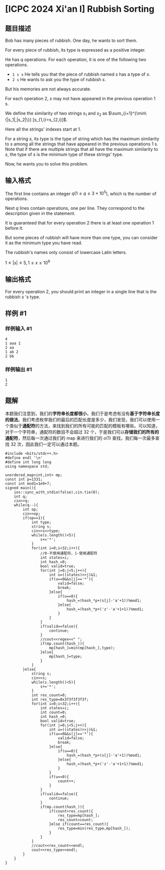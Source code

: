 # [ICPC 2024 Xi'an I] Rubbish Sorting

## 题目描述

Bob has many pieces of rubbish. One day, he wants to sort them.
    
    
    
For every piece of rubbish, its type is expressed as a positive integer.
    
    
    
He has $q$ operations. For each operation, it is one of the following two operations.

- `1 s x` He tells you that the piece of rubbish named $s$ has a type of $x$.
- `2 s` He wants to ask you the type of rubbish $s$.


    
But his memories are not always accurate.
    
    
    
For each operation $2$, $s$ may not have appeared in the previous operation $1$ s.
    
    
    
We define the similarity of two strings $s_1$ and $s_2$ as $\sum_{i=1}^{\min\{|s_1|,|s_2|\}} [s_{1,i}=s_{2,i}]$.
    
    
    
Here all the strings' indexes start at $1$.
    
    
    
For a string $s$, its type is the type of string which has the maximum similarity to $s$ among all the strings that have appeared in the previous operations $1$ s. Note that if there are multiple strings that all have the maximum similarity to $s$, the type of $s$ is the minimum type of these strings' type.
    
    
    
Now, he wants you to solve this problem.

## 输入格式

The first line contains an integer $q(1\le q\le 3\times 10^5)$, which is the number of operations.
    
    
    
Next $q$ lines contain operations, one per line. They correspond to the description given in the statement.
    
    
    
It is guaranteed that for every operation $2$ there is at least one operation $1$ before it.
    
    
    
But some pieces of rubbish will have more than one type, you can consider it as the minimum type you have read.
    
    
    
The rubbish's names only consist of lowercase Latin letters.
    
    
    
$1 \le |s| \le 5, 1 \le x \le 10^9$

## 输出格式

For every operation $2$, you should print an integer in a single line that is the rubbish $s$ 's type.

## 样例 #1

### 样例输入 #1

```
4
1 aaa 1
2 aa
1 ab 2
2 bb
```

### 样例输出 #1

```
1
2
```


## 题解
本题我们注意到，我们的**字符串长度都很小**，我们于是考虑有没有**基于字符串长度的做法**。我们考虑枚举我们的最后的匹配长度是多少，我们发现，我们可以使用一个类似于**通配符**的方法，来找到我们的所有可能的匹配的模板有哪些。可以知道，对于一个字符串，通配符的数目不会超过 32 个，于是我们可以**存储我们的所有的通配符**，然后每一次通过我们的 map 来进行我们的 $o (1)$ 查找，我们每一次最多查找 32 次，因此我们一定可以通过本题。

```
#include <bits/stdc++.h>
#define endl '\n'
#define int long long
using namespace std;

unordered_map<int,int> mp;
const int p=1331;
const int mod1=1e9+7;
signed main(){
	ios::sync_with_stdio(false),cin.tie(0);
	int q;
	cin>>q;
	while(q--){
		int op;
		cin>>op;
		if(op==1){
			int type;
			string s;
			cin>>s>>type;
			while(s.length()<5){
				s+='*';
			}
			for(int i=0;i<32;i++){
				//0-不使用通配符，1-使用通配符 
				int states=i;
				int hash_=0;
				bool valid=true;
				for(int j=0;j<5;j++){
					int u=((states)>>j)&1;
					if(u==0&&s[j]=='*'){
						valid=false;
						break;
					}else{
						if(u==0){
							hash_=(hash_*p+(s[j]-'a'+1))%mod1;
						}else{
							hash_=(hash_*p+('z'-'a'+1+1))%mod1;
						}
					}
				}
				if(valid==false){
					continue;
				}
				//cout<<regex<<" ";
				if(mp.count(hash_)){
					mp[hash_]=min(mp[hash_],type);
				}else{
					mp[hash_]=type;
				}
			}
		}else{
			string s;
			cin>>s;
			while(s.length()<5){
				s+='*';
			}
			int res_count=0;
			int res_type=0x3f3f3f3f3f;
			for(int i=0;i<32;i++){
				int states=i;
				int count=0;
				int hash_=0;
				bool valid=true;
				for(int j=0;j<5;j++){
					int u=((states)>>j)&1;
					if(u==0&&s[j]=='*'){
						valid=false;
						break;
					}else{
						if(u==0){
							hash_=(hash_*p+(s[j]-'a'+1))%mod1;
						}else{
							hash_=(hash_*p+('z'-'a'+1+1))%mod1;
						}
					}
					if(u==0){
						count++;
					}
				}
				if(valid==false){
					continue;
				}
				if(mp.count(hash_)){
					if(count>res_count){
						res_type=mp[hash_];
						res_count=count;
					}else if(count==res_count){
						res_type=min(res_type,mp[hash_]);
					}
				}
			}
			//cout<<res_count<<endl;
			cout<<res_type<<endl;
		}
	}
} 
```